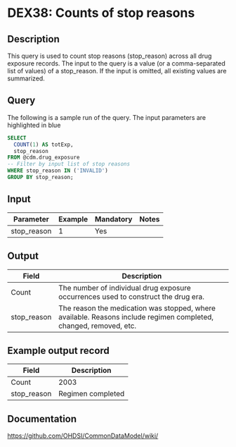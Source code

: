 <!---
Group:drug exposure
Name:DEX38 Counts of stop reasons
Author:Patrick Ryan
CDM Version: 5.3
-->

# DEX38: Counts of stop reasons

## Description
This query is used to count stop reasons (stop_reason) across all drug exposure records.
The input to the query is a value (or a comma-separated list of values) of a stop_reason.
If the input is omitted, all existing values are summarized.

## Query

The following is a sample run of the query. The input parameters are highlighted in  blue

```sql
SELECT
  COUNT(1) AS totExp,
  stop_reason
FROM @cdm.drug_exposure
-- Filter by input list of stop reasons
WHERE stop_reason IN ('INVALID')
GROUP BY stop_reason;
```

## Input

|  Parameter |  Example |  Mandatory |  Notes |
| --- | --- | --- | --- |
| stop_reason | 1 | Yes |   


## Output

|  Field |  Description |
| --- | --- |
| Count | The number of individual drug exposure occurrences used to construct the drug era. |
| stop_reason | The reason the medication was stopped, where available. Reasons include regimen completed, changed, removed, etc. |

## Example output record

|  Field |  Description |
| --- | --- |
| Count | 2003  |
| stop_reason |  Regimen completed |

## Documentation
https://github.com/OHDSI/CommonDataModel/wiki/
